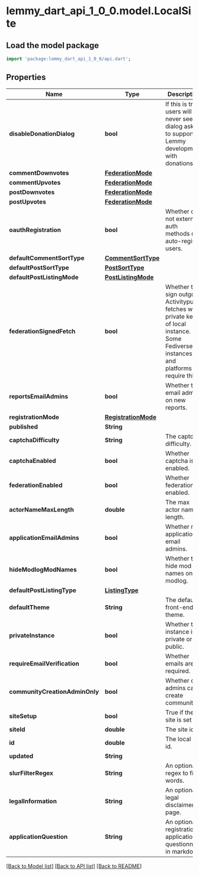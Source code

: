 # lemmy_dart_api_1_0_0.model.LocalSite

## Load the model package
```dart
import 'package:lemmy_dart_api_1_0_0/api.dart';
```

## Properties
Name | Type | Description | Notes
------------ | ------------- | ------------- | -------------
**disableDonationDialog** | **bool** | If this is true, users will never see the dialog asking to support Lemmy development with donations. | 
**commentDownvotes** | [**FederationMode**](FederationMode.md) |  | 
**commentUpvotes** | [**FederationMode**](FederationMode.md) |  | 
**postDownvotes** | [**FederationMode**](FederationMode.md) |  | 
**postUpvotes** | [**FederationMode**](FederationMode.md) |  | 
**oauthRegistration** | **bool** | Whether or not external auth methods can auto-register users. | 
**defaultCommentSortType** | [**CommentSortType**](CommentSortType.md) |  | 
**defaultPostSortType** | [**PostSortType**](PostSortType.md) |  | 
**defaultPostListingMode** | [**PostListingMode**](PostListingMode.md) |  | 
**federationSignedFetch** | **bool** | Whether to sign outgoing Activitypub fetches with private key of local instance. Some Fediverse instances and platforms require this. | 
**reportsEmailAdmins** | **bool** | Whether to email admins on new reports. | 
**registrationMode** | [**RegistrationMode**](RegistrationMode.md) |  | 
**published** | **String** |  | 
**captchaDifficulty** | **String** | The captcha difficulty. | 
**captchaEnabled** | **bool** | Whether captcha is enabled. | 
**federationEnabled** | **bool** | Whether federation is enabled. | 
**actorNameMaxLength** | **double** | The max actor name length. | 
**applicationEmailAdmins** | **bool** | Whether new applications email admins. | 
**hideModlogModNames** | **bool** | Whether to hide mod names on the modlog. | 
**defaultPostListingType** | [**ListingType**](ListingType.md) |  | 
**defaultTheme** | **String** | The default front-end theme. | 
**privateInstance** | **bool** | Whether the instance is private or public. | 
**requireEmailVerification** | **bool** | Whether emails are required. | 
**communityCreationAdminOnly** | **bool** | Whether only admins can create communities. | 
**siteSetup** | **bool** | True if the site is set up. | 
**siteId** | **double** | The site id. | 
**id** | **double** | The local site id. | 
**updated** | **String** |  | [optional] 
**slurFilterRegex** | **String** | An optional regex to filter words. | [optional] 
**legalInformation** | **String** | An optional legal disclaimer page. | [optional] 
**applicationQuestion** | **String** | An optional registration application questionnaire in markdown. | [optional] 

[[Back to Model list]](../README.md#documentation-for-models) [[Back to API list]](../README.md#documentation-for-api-endpoints) [[Back to README]](../README.md)


